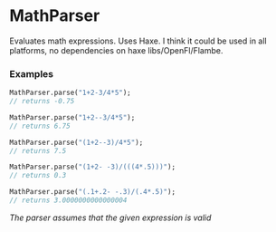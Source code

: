 MathParser
==========

Evaluates math expressions. Uses Haxe. I think it could be used in all platforms, no dependencies on haxe libs/OpenFl/Flambe.

### Examples

```haxe
MathParser.parse("1+2-3/4*5"); 
// returns -0.75

MathParser.parse("1+2--3/4*5"); 
// returns 6.75

MathParser.parse("(1+2--3)/4*5"); 
// returns 7.5

MathParser.parse("(1+2- -3)/(((4*.5)))"); 
// returns 0.3

MathParser.parse("(.1+.2- -.3)/(.4*.5)"); 
// returns 3.0000000000000004
```
_The parser assumes that the given expression is valid_
